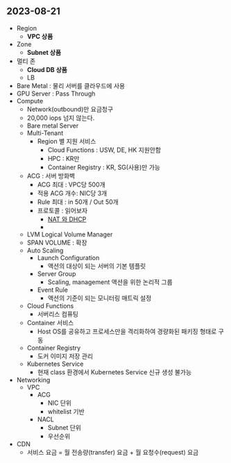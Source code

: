   ## 2023-08-21
- Region
    - **VPC 상품**
- Zone
    - **Subnet 상품**
- 멀티 존
    - **Cloud DB 상품**
    - LB
- Bare Metal : 물리 서버를 클라우드에 사용
- GPU Server : Pass Through
- Compute
    - Network(outbound)만 요금청구
    - 20,000 iops 넘지 않는다.
    - Bare metal Server
    - Multi-Tenant
        - Region 별 지원 서비스
            - Cloud Functions : USW, DE, HK 지원안함
            - HPC : KR만
            - Container Registry : KR, SG(사용)만 가능
    - ACG : 서버 방화벽
        - ACG 최대 : VPC당 500개
        - 적용 ACG 개수: NIC당 3개
        - Rule 최대 : in 50개 / Out 50개
        - 프로토콜 : 읽어보자
            - [NAT 와 DHCP](https://velog.io/@richpin/Network-Network-Address-TranslationNAT)
            - 
    - LVM Logical Volume Manager
    - SPAN VOLUME : 확장
    - Auto Scaling
        - Launch Configuration
            - 액션의 대상이 되는 서버의 기본 템플릿
        - Server Group
            - Scaling, management 액션을 위한 논리적 그룹
        - Event Rule
            - 액션의 기준이 되는 모니터링 매트릭 설정
    - Cloud Functions
        - 서버리스 컴퓨팅
    - Container 서비스
        - Host OS를 공유하고 프로세스만을 격리화하여 경량화된 패키징 형태로 구동
    - Container Registry
        - 도커 이미지 저장 관리
    - Kubernetes Service
        - 현재 class 환경에서 Kubernetes Service 신규 생성 불가능
- Networking
    - VPC
        - ACG
            - NIC 단위
            - whitelist 기반
        - NACL
            - Subnet 단위
            - 우선순위
- CDN
    - 서비스 요금 = 월 전송량(transfer) 요금 + 월 요청수(request) 요금
